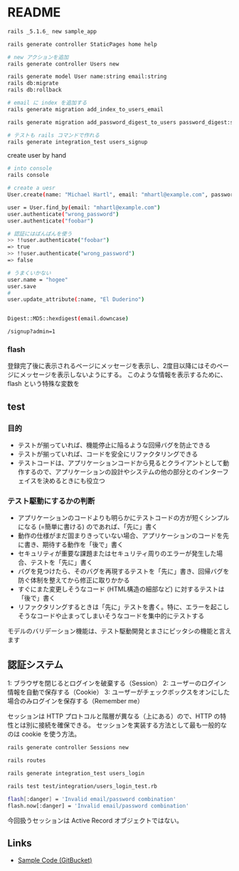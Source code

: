 # README

``` sh
rails _5.1.6_ new sample_app

rails generate controller StaticPages home help

# new アクションを追加
rails generate controller Users new

rails generate model User name:string email:string
rails db:migrate
rails db:rollback

# email に index を追加する
rails generate migration add_index_to_users_email

rails generate migration add_password_digest_to_users password_digest:string

# テストも rails コマンドで作れる
rails generate integration_test users_signup
```

create user by hand

```sh
# into console
rails console

# create a uesr
User.create(name: "Michael Hartl", email: "mhartl@example.com", password: "foobar", password_confirmation: "foobar")

user = User.find_by(email: "mhartl@example.com")
user.authenticate("wrong_password")
user.authenticate("foobar")

# 認証にはばんばんを使う
>> !!user.authenticate("foobar")
=> true
>> !!user.authenticate("wrong_password")
=> false

# うまくいかない
user.name = "hogee"
user.save
# 
user.update_attribute(:name, "El Duderino")


Digest::MD5::hexdigest(email.downcase)
```

```
/signup?admin=1
```

### flash

登録完了後に表示されるページにメッセージを表示し、2度目以降にはそのページにメッセージを表示しないようにする。
このような情報を表示するために、flash という特殊な変数を

## test

### 目的

* テストが揃っていれば、機能停止に陥るような回帰バグを防止できる
* テストが揃っていれば、コードを安全にリファクタリングできる
* テストコードは、アプリケーションコードから見るとクライアントとして動作するので、アプリケーションの設計やシステムの他の部分とのインターフェイスを決めるときにも役立つ

### テスト駆動にするかの判断

* アプリケーションのコードよりも明らかにテストコードの方が短くシンプルになる (=簡単に書ける) のであれば、「先に」書く
* 動作の仕様がまだ固まりきっていない場合、アプリケーションのコードを先に書き、期待する動作を「後で」書く
* セキュリティが重要な課題またはセキュリティ周りのエラーが発生した場合、テストを「先に」書く
* バグを見つけたら、そのバグを再現するテストを「先に」書き、回帰バグを防ぐ体制を整えてから修正に取りかかる
* すぐにまた変更しそうなコード (HTML構造の細部など) に対するテストは「後で」書く
* リファクタリングするときは「先に」テストを書く。特に、エラーを起こしそうなコードや止まってしまいそうなコードを集中的にテストする

モデルのバリデーション機能は、テスト駆動開発とまさにピッタシの機能と言えます

## 認証システム

1: ブラウザを閉じるとログインを破棄する（Session）
2: ユーザーのログイン情報を自動で保存する（Cookie）
3: ユーザーがチェックボックスをオンにした場合のみログインを保存する（Remember me）

セッションは HTTP プロトコルと階層が異なる（上にある）ので、HTTP の特性とは別に接続を確保できる。
セッションを実装する方法として最も一般的なのは cookie を使う方法。


``` sh
rails generate controller Sessions new

rails routes

rails generate integration_test users_login

rails test test/integration/users_login_test.rb

flash[:danger] = 'Invalid email/password combination'
flash.now[:danger] = 'Invalid email/password combination'
```

今回扱うセッションは Active Record オブジェクトではない。


## Links
- [Sample Code (GitBucket)](https://bitbucket.org/railstutorial/sample_app_4th_ed/src/master/)
